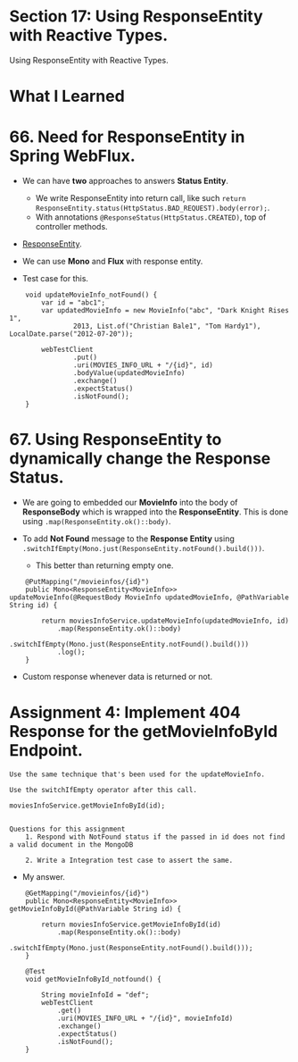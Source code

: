 # Section 17: Using ResponseEntity with Reactive Types. 

Using ResponseEntity with Reactive Types.

# What I Learned

# 66. Need for ResponseEntity in Spring WebFlux.

- We can have **two** approaches to answers **Status Entity**.
    - We write ResponseEntity into return call, like such `return ResponseEntity.status(HttpStatus.BAD_REQUEST).body(error);`.
    - With annotations `@ResponseStatus(HttpStatus.CREATED)`, top of controller methods.

- [ResponseEntity](https://docs.spring.io/spring-framework/reference/web/webflux/controller/ann-methods/responseentity.html).

- We can use **Mono** and **Flux** with response entity.

- Test case for this.

```    @Test
    void updateMovieInfo_notFound() {
        var id = "abc1";
        var updatedMovieInfo = new MovieInfo("abc", "Dark Knight Rises 1",
                2013, List.of("Christian Bale1", "Tom Hardy1"), LocalDate.parse("2012-07-20"));

        webTestClient
                .put()
                .uri(MOVIES_INFO_URL + "/{id}", id)
                .bodyValue(updatedMovieInfo)
                .exchange()
                .expectStatus()
                .isNotFound();
    }
```

# 67. Using ResponseEntity to dynamically change the Response Status.

- We are going to embedded our **MovieInfo** into the body of **ResponseBody** which is wrapped into the **ResponseEntity**. This is done using `.map(ResponseEntity.ok()::body)`.

- To add **Not Found** message to the **Response Entity** using `.switchIfEmpty(Mono.just(ResponseEntity.notFound().build()))`.
    - This better than returning empty one.

```
    @PutMapping("/movieinfos/{id}")
    public Mono<ResponseEntity<MovieInfo>> updateMovieInfo(@RequestBody MovieInfo updatedMovieInfo, @PathVariable String id) {
        
        return moviesInfoService.updateMovieInfo(updatedMovieInfo, id)
            .map(ResponseEntity.ok()::body)
            .switchIfEmpty(Mono.just(ResponseEntity.notFound().build()))
            .log();
    }
```

- Custom response whenever data is returned or not.

# Assignment 4: Implement 404 Response for the getMovieInfoById Endpoint.

```
Use the same technique that's been used for the updateMovieInfo.

Use the switchIfEmpty operator after this call.

moviesInfoService.getMovieInfoById(id);


Questions for this assignment
    1. Respond with NotFound status if the passed in id does not find a valid document in the MongoDB

    2. Write a Integration test case to assert the same.
```

- My answer.

```
    @GetMapping("/movieinfos/{id}")
    public Mono<ResponseEntity<MovieInfo>> getMovieInfoById(@PathVariable String id) {
        
        return moviesInfoService.getMovieInfoById(id)
            .map(ResponseEntity.ok()::body)
            .switchIfEmpty(Mono.just(ResponseEntity.notFound().build()));
    }

```

```
    @Test
    void getMovieInfoById_notfound() {
        
        String movieInfoId = "def";
        webTestClient
            .get()
            .uri(MOVIES_INFO_URL + "/{id}", movieInfoId)
            .exchange()
            .expectStatus()
            .isNotFound();
    }

```